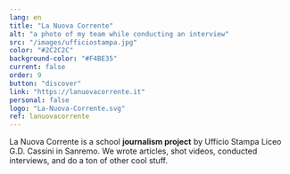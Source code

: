 ```yaml
---
lang: en
title: "La Nuova Corrente"
alt: "a photo of my team while conducting an interview"
src: "/images/ufficiostampa.jpg"
color: "#2C2C2C"
background-color: "#F4BE35"
current: false
order: 9
button: "discover"
link: "https://lanuovacorrente.it"
personal: false
logo: "La-Nuova-Corrente.svg"
ref: lanuovacorrente
---
```

La Nuova Corrente is a school **journalism project** by Ufficio Stampa Liceo G.D. Cassini in Sanremo. We wrote articles, shot videos, conducted interviews, and do a ton of other cool stuff.
